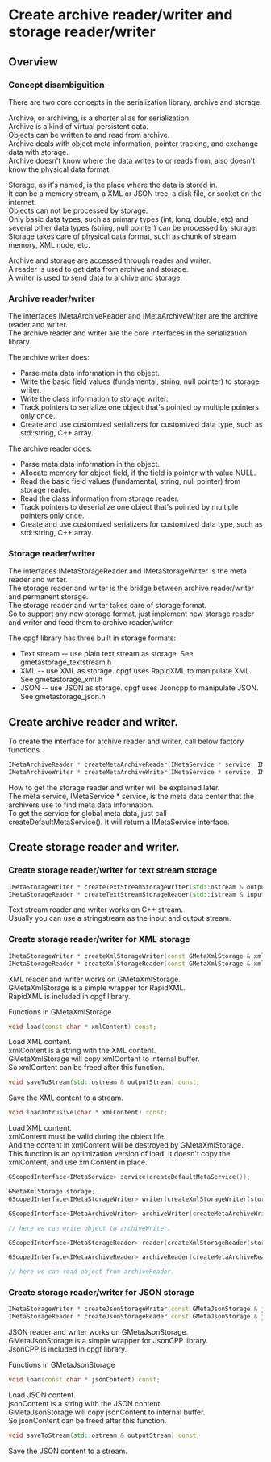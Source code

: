 # Create archive reader/writer and storage reader/writer

## Overview

### Concept disambiguition

There are two core concepts in the serialization library, archive and storage.

Archive, or archiving, is a shorter alias for serialization.  
Archive is a kind of virtual persistent data.  
Objects can be written to and read from archive.  
Archive deals with object meta information, pointer tracking, and exchange data with storage.  
Archive doesn't know where the data writes to or reads from, also doesn't know the physical data format.

Storage, as it's named, is the place where the data is stored in.  
It can be a memory stream, a XML or JSON tree, a disk file, or socket on the internet.  
Objects can not be processed by storage.  
Only basic data types, such as primary types (int, long, double, etc) and several other data types (string, null pointer) can be processed by storage.  
Storage takes care of physical data format, such as chunk of stream memory, XML node, etc.

Archive and storage are accessed through reader and writer.  
A reader is used to get data from archive and storage.  
A writer is used to send data to archive and storage.

### Archive reader/writer

The interfaces IMetaArchiveReader and IMetaArchiveWriter are the archive reader and writer.  
The archive reader and writer are the core interfaces in the serialization library.

The archive writer does:
  * Parse meta data information in the object.
  * Write the basic field values (fundamental, string, null pointer) to storage writer.
  * Write the class information to storage writer.
  * Track pointers to serialize one object that's pointed by multiple pointers only once.
  * Create and use customized serializers for customized data type, such as std::string, C++ array. 

The archive reader does:
  * Parse meta data information in the object.
  * Allocate memory for object field, if the field is pointer with value NULL.
  * Read the basic field values (fundamental, string, null pointer) from storage reader.
  * Read the class information from storage reader.
  * Track pointers to deserialize one object that's pointed by multiple pointers only once.
  * Create and use customized serializers for customized data type, such as std::string, C++ array. 

### Storage reader/writer

The interfaces IMetaStorageReader and IMetaStorageWriter is the meta reader and writer.  
The storage reader and writer is the bridge between archive reader/writer and permanent storage.  
The storage reader and writer takes care of storage format.  
So to support any new storage format, just implement new storage reader and writer and feed them to archive reader/writer.

The cpgf library has three built in storage formats:
  * Text stream -- use plain text stream as storage. See gmetastorage_textstream.h
  * XML -- use XML as storage. cpgf uses RapidXML to manipulate XML. See gmetastorage_xml.h
  * JSON -- use JSON as storage. cpgf uses Jsoncpp to manipulate JSON. See gmetastorage_json.h

## Create archive reader and writer.

To create the interface for archive reader and writer, call below factory functions.
```c++
IMetaArchiveReader * createMetaArchiveReader(IMetaService * service, IMetaStorageReader * reader);
IMetaArchiveWriter * createMetaArchiveWriter(IMetaService * service, IMetaStorageWriter * writer);
```

How to get the storage reader and writer will be explained later.  
The meta service, IMetaService * service, is the meta data center that the archivers use to find meta data information.  
To get the service for global meta data, just call createDefaultMetaService(). It will return a IMetaService interface.

## Create storage reader and writer.

### Create storage reader/writer for text stream storage
```c++
IMetaStorageWriter * createTextStreamStorageWriter(std::ostream & outputStream);
IMetaStorageReader * createTextStreamStorageReader(std::istream & inputStream);
```

Text stream reader and writer works on C++ stream.  
Usually you can use a stringstream as the input and output stream.

### Create storage reader/writer for XML storage
```c++
IMetaStorageWriter * createXmlStorageWriter(const GMetaXmlStorage & xmlStorage);
IMetaStorageReader * createXmlStorageReader(const GMetaXmlStorage & xmlStorage);
```

XML reader and writer works on GMetaXmlStorage.  
GMetaXmlStorage is a simple wrapper for RapidXML.  
RapidXML is included in cpgf library.

Functions in GMetaXmlStorage
```c++
void load(const char * xmlContent) const;
```
Load XML content.  
xmlContent is a string with the XML content.  
GMetaXmlStorage will copy xmlContent to internal buffer.  
So xmlContent can be freed after this function.
```c++
void saveToStream(std::ostream & outputStream) const;
```
Save the XML content to a stream.
```c++
void loadIntrusive(char * xmlContent) const;
```
Load XML content.  
xmlContent must be valid during the object life.  
And the content in xmlContent will be destroyed by GMetaXmlStorage.  
This function is an optimization version of load. It doesn't copy the xmlContent, and use xmlContent in place.
```c++
GScopedInterface<IMetaService> service(createDefaultMetaService());

GMetaXmlStorage storage;
GScopedInterface<IMetaStorageWriter> writer(createXmlStorageWriter(storage));

GScopedInterface<IMetaArchiveWriter> archiveWriter(createMetaArchiveWriter(service.get(), writer.get()));

// here we can write object to archiveWriter.

GScopedInterface<IMetaStorageReader> reader(createXmlStorageReader(storage));

GScopedInterface<IMetaArchiveReader> archiveReader(createMetaArchiveReader(service.get(), reader.get()));

// here we can read object from archiveReader.
```

### Create storage reader/writer for JSON storage
```c++
IMetaStorageWriter * createJsonStorageWriter(const GMetaJsonStorage & jsonStorage);
IMetaStorageReader * createJsonStorageReader(const GMetaJsonStorage & jsonStorage);
```

JSON reader and writer works on GMetaJsonStorage.  
GMetaJsonStorage is a simple wrapper for JsonCPP library.  
JsonCPP is included in cpgf library.

Functions in GMetaJsonStorage
```c++
void load(const char * jsonContent) const;
```
Load JSON content.  
jsonContent is a string with the JSON content.  
GMetaJsonStorage will copy jsonContent to internal buffer.  
So jsonContent can be freed after this function.
```c++
void saveToStream(std::ostream & outputStream) const;
```
Save the JSON content to a stream.
